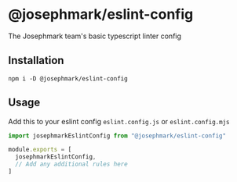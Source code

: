 # @josephmark/eslint-config

The Josephmark team's basic typescript linter config

## Installation

`npm i -D @josephmark/eslint-config`

## Usage

Add this to your eslint config `eslint.config.js` or `eslint.config.mjs`

```js
import josephmarkEslintConfig from "@josephmark/eslint-config"

module.exports = [
  josephmarkEslintConfig,
  // Add any additional rules here
]
```
